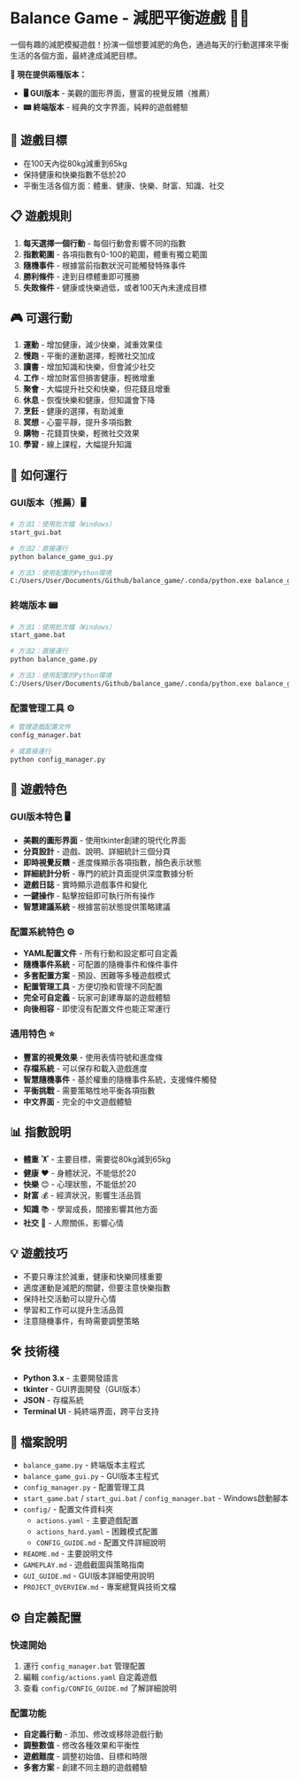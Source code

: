 # Balance Game - 減肥平衡遊戲 🏃‍♂️

一個有趣的減肥模擬遊戲！扮演一個想要減肥的角色，通過每天的行動選擇來平衡生活的各個方面，最終達成減肥目標。

**🌟 現在提供兩種版本：**
- **🖥️ GUI版本** - 美觀的圖形界面，豐富的視覺反饋（推薦）
- **📟 終端版本** - 經典的文字界面，純粹的遊戲體驗

## 🎯 遊戲目標
- 在100天內從80kg減重到65kg
- 保持健康和快樂指數不低於20
- 平衡生活各個方面：體重、健康、快樂、財富、知識、社交

## 📋 遊戲規則
1. **每天選擇一個行動** - 每個行動會影響不同的指數
2. **指數範圍** - 各項指數有0-100的範圍，體重有獨立範圍
3. **隨機事件** - 根據當前指數狀況可能觸發特殊事件
4. **勝利條件** - 達到目標體重即可獲勝
5. **失敗條件** - 健康或快樂過低，或者100天內未達成目標

## 🎮 可選行動
1. **運動** - 增加健康，減少快樂，減重效果佳
2. **慢跑** - 平衡的運動選擇，輕微社交加成
3. **讀書** - 增加知識和快樂，但會減少社交
4. **工作** - 增加財富但損害健康，輕微增重
5. **聚會** - 大幅提升社交和快樂，但花錢且增重
6. **休息** - 恢復快樂和健康，但知識會下降
7. **烹飪** - 健康的選擇，有助減重
8. **冥想** - 心靈平靜，提升多項指數
9. **購物** - 花錢買快樂，輕微社交效果
10. **學習** - 線上課程，大幅提升知識

## 🚀 如何運行

### GUI版本（推薦）🖥️
```bash
# 方法1：使用批次檔（Windows）
start_gui.bat

# 方法2：直接運行
python balance_game_gui.py

# 方法3：使用配置的Python環境
C:/Users/User/Documents/Github/balance_game/.conda/python.exe balance_game_gui.py
```

### 終端版本 📟
```bash
# 方法1：使用批次檔（Windows）  
start_game.bat

# 方法2：直接運行
python balance_game.py

# 方法3：使用配置的Python環境
C:/Users/User/Documents/Github/balance_game/.conda/python.exe balance_game.py
```

### 配置管理工具 ⚙️
```bash
# 管理遊戲配置文件
config_manager.bat

# 或直接運行
python config_manager.py
```

## 🎨 遊戲特色

### GUI版本特色 🖥️
- **美觀的圖形界面** - 使用tkinter創建的現代化界面
- **分頁設計** - 遊戲、說明、詳細統計三個分頁
- **即時視覺反饋** - 進度條顯示各項指數，顏色表示狀態
- **詳細統計分析** - 專門的統計頁面提供深度數據分析
- **遊戲日誌** - 實時顯示遊戲事件和變化
- **一鍵操作** - 點擊按鈕即可執行所有操作
- **智慧建議系統** - 根據當前狀態提供策略建議

### 配置系統特色 ⚙️
- **YAML配置文件** - 所有行動和設定都可自定義
- **隨機事件系統** - 可配置的隨機事件和條件事件
- **多套配置方案** - 預設、困難等多種遊戲模式
- **配置管理工具** - 方便切換和管理不同配置
- **完全可自定義** - 玩家可創建專屬的遊戲體驗
- **向後相容** - 即使沒有配置文件也能正常運行

### 通用特色 ⭐
- **豐富的視覺效果** - 使用表情符號和進度條
- **存檔系統** - 可以保存和載入遊戲進度
- **智慧隨機事件** - 基於權重的隨機事件系統，支援條件觸發
- **平衡挑戰** - 需要策略性地平衡各項指數
- **中文界面** - 完全的中文遊戲體驗

## 📊 指數說明
- **體重** 🏋️ - 主要目標，需要從80kg減到65kg
- **健康** ❤️ - 身體狀況，不能低於20
- **快樂** 😊 - 心理狀態，不能低於20  
- **財富** 💰 - 經濟狀況，影響生活品質
- **知識** 📚 - 學習成長，間接影響其他方面
- **社交** 👥 - 人際關係，影響心情

## 💡 遊戲技巧
- 不要只專注於減重，健康和快樂同樣重要
- 適度運動是減肥的關鍵，但要注意快樂指數
- 保持社交活動可以提升心情
- 學習和工作可以提升生活品質
- 注意隨機事件，有時需要調整策略

## 🛠 技術棧
- **Python 3.x** - 主要開發語言
- **tkinter** - GUI界面開發（GUI版本）
- **JSON** - 存檔系統
- **Terminal UI** - 純終端界面，跨平台支持

## 📁 檔案說明
- `balance_game.py` - 終端版本主程式
- `balance_game_gui.py` - GUI版本主程式  
- `config_manager.py` - 配置管理工具
- `start_game.bat` / `start_gui.bat` / `config_manager.bat` - Windows啟動腳本
- `config/` - 配置文件資料夾
  - `actions.yaml` - 主要遊戲配置
  - `actions_hard.yaml` - 困難模式配置
  - `CONFIG_GUIDE.md` - 配置文件詳細說明
- `README.md` - 主要說明文件
- `GAMEPLAY.md` - 遊戲截圖與策略指南
- `GUI_GUIDE.md` - GUI版本詳細使用說明
- `PROJECT_OVERVIEW.md` - 專案總覽與技術文檔

## ⚙️ 自定義配置

### 快速開始
1. 運行 `config_manager.bat` 管理配置
2. 編輯 `config/actions.yaml` 自定義遊戲
3. 查看 `config/CONFIG_GUIDE.md` 了解詳細說明

### 配置功能
- **自定義行動** - 添加、修改或移除遊戲行動
- **調整數值** - 修改各種效果和平衡性
- **遊戲難度** - 調整初始值、目標和時限
- **多套方案** - 創建不同主題的遊戲體驗